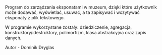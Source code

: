 Program do zarządzania eksponatami w muzeum, dzięki które użytkownik może dodawać, wyświetlać, usuwać, 
a ta zapisywać i wczytywać eksponaty z plik tekstowego. 

W programie wykorzystane zostały: 
dziedziczenie, agregacja, konstruktory/idestruktory, polimorfizm, klasa abstrakcyjna oraz zapis danych.

Autor - Dominik Dryglas
